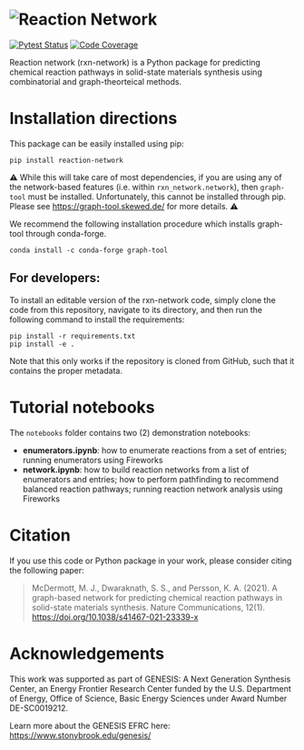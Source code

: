 # ![Reaction Network](docs/images/logo.png)

[![Pytest Status](https://github.com/GENESIS-EFRC/reaction-network/workflows/testing/badge.svg)](https://github.com/GENESIS-EFRC/reaction-network/actions?query=workflow%3Atesting)
[![Code Coverage](https://codecov.io/gh/GENESIS-EFRC/reaction-network/branch/main/graph/badge.svg)](https://codecov.io/gh/GENESIS-EFRC/reaction-network)

Reaction network (rxn-network) is a Python package for predicting chemical reaction
pathways in solid-state materials synthesis using combinatorial and graph-theorteical methods.

# Installation directions

This package can be easily installed using pip:

```properties
pip install reaction-network
```

:warning: While this will take care of most dependencies, if you are using any of the network-based features (i.e. within `rxn_network.network`), then `graph-tool` must be installed. Unfortunately, this cannot
be installed through pip. Please see https://graph-tool.skewed.de/ for more details. :warning:

We recommend the following installation procedure which installs graph-tool through conda-forge.

```properties
conda install -c conda-forge graph-tool
```

## For developers: 
To install an editable version of the rxn-network code, simply clone the
code from this repository, navigate to its directory, and then run the
following command to install the requirements:

```properties
pip install -r requirements.txt
pip install -e .
```

Note that this only works if the repository is cloned from GitHub, such that it contains
the proper metadata.

# Tutorial notebooks

The `notebooks` folder contains two (2) demonstration notebooks: 
- **enumerators.ipynb**: how to enumerate reactions from a set of entries; running
  enumerators using Fireworks
- **network.ipynb**: how to build reaction networks from a list of enumerators and
  entries; how to perform pathfinding to recommend balanced reaction pathways; running
  reaction network analysis using Fireworks

# Citation 

If you use this code or Python package in your work, please consider citing the following paper:

> McDermott, M. J., Dwaraknath, S. S., and Persson, K. A. (2021). A graph-based network for predicting chemical reaction pathways in solid-state materials synthesis. Nature Communications, 12(1). https://doi.org/10.1038/s41467-021-23339-x


# Acknowledgements

This work was supported as part of GENESIS: A Next Generation Synthesis Center, an
Energy Frontier Research Center funded by the U.S. Department of Energy, Office of
Science, Basic Energy Sciences under Award Number DE-SC0019212.

Learn more about the GENESIS EFRC here: https://www.stonybrook.edu/genesis/
